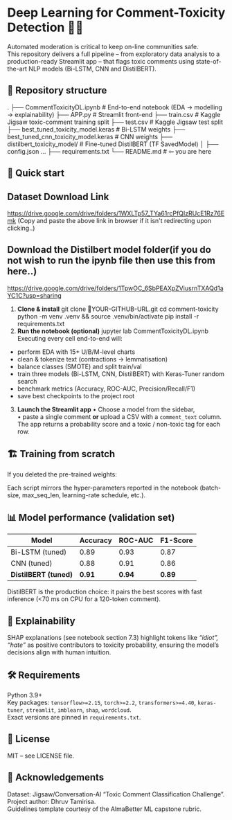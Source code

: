 # Deep Learning for Comment-Toxicity Detection  🚫💬

Automated moderation is critical to keep on-line communities safe.  
This repository delivers a full pipeline – from exploratory data analysis to a production-ready Streamlit app – that flags toxic comments using state-of-the-art NLP models (Bi-LSTM, CNN and DistilBERT).

## 📂 Repository structure
.
├── CommentToxicityDL.ipynb # End-to-end notebook (EDA → modelling → explainability)
├── APP.py # Streamlit front-end
├── train.csv # Kaggle Jigsaw toxic-comment training split
├── test.csv # Kaggle Jigsaw test split
├── best_tuned_toxicity_model.keras # Bi-LSTM weights
├── best_tuned_cnn_toxicity_model.keras # CNN weights
├── distilbert_toxicity_model/ # Fine-tuned DistilBERT (TF SavedModel)
│ ├── config.json …
├── requirements.txt
└── README.md # ⇦ you are here
## 🚀 Quick start
## Dataset Download Link
https://drive.google.com/drive/folders/1WXLTp57_TYa61rcPfQIzRUcE1Rz76Emk
(Copy and paste the above link in browser if it isn't redirecting upon clicking..)
## Download the Distilbert model folder(if you do not wish to run the ipynb file then use this from here..)
https://drive.google.com/drive/folders/1TpwOC_6SbPEAXpZViusrnTXAQd1aYC1C?usp=sharing
1. **Clone & install**
git clone 🔧YOUR-GITHUB-URL.git
cd comment-toxicity
python -m venv .venv && source .venv/bin/activate
pip install -r requirements.txt
2. **Run the notebook (optional)**
jupyter lab CommentToxicityDL.ipynb
Executing every cell end-to-end will:
- perform EDA with 15+ U/B/M-level charts
- clean & tokenize text (contractions → lemmatisation)
- balance classes (SMOTE) and split train/val
- train three models (Bi-LSTM, CNN, DistilBERT) with Keras-Tuner random search
- benchmark metrics (Accuracy, ROC-AUC, Precision/Recall/F1)
- save best checkpoints to the project root

3. **Launch the Streamlit app**
• Choose a model from the sidebar,  
• paste a single comment **or** upload a CSV with a `comment_text` column.  
The app returns a probability score and a toxic / non-toxic tag for each row.

## 🏗️ Training from scratch
If you deleted the pre-trained weights:


Each script mirrors the hyper-parameters reported in the notebook (batch-size, max_seq_len, learning-rate schedule, etc.).

## 📊 Model performance (validation set)
| Model            | Accuracy | ROC-AUC | F1-Score |
|------------------|----------|---------|----------|
| Bi-LSTM (tuned)  | 0.89     | 0.93    | 0.87     |
| CNN (tuned)      | 0.88     | 0.91    | 0.86     |
| **DistilBERT (tuned)** | **0.91** | **0.94** | **0.89** |

DistilBERT is the production choice: it pairs the best scores with fast inference (<70 ms on CPU for a 120-token comment).

## 🧐 Explainability
SHAP explanations (see notebook section 7.3) highlight tokens like *“idiot”, “hate”* as positive contributors to toxicity probability, ensuring the model’s decisions align with human intuition.

## 🛠️ Requirements
Python 3.9+  
Key packages: `tensorflow>=2.15`, `torch>=2.2`, `transformers>=4.40`, `keras-tuner`, `streamlit`, `imblearn`, `shap`, `wordcloud`.  
Exact versions are pinned in `requirements.txt`.

## 📜 License
MIT – see LICENSE file.

## 🙌 Acknowledgements
Dataset: Jigsaw/Conversation-AI “Toxic Comment Classification Challenge”.  
Project author: Dhruv Tamirisa.  
Guidelines template courtesy of the AlmaBetter ML capstone rubric.



